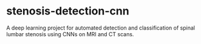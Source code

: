 # stenosis-detection-cnn
A deep learning project for automated detection and classification of spinal lumbar stenosis using CNNs on MRI and CT scans.
